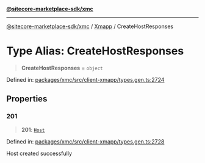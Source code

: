 [**@sitecore-marketplace-sdk/xmc**](../../../../README.md)

***

[@sitecore-marketplace-sdk/xmc](../../../../README.md) / [Xmapp](../README.md) / CreateHostResponses

# Type Alias: CreateHostResponses

> **CreateHostResponses** = `object`

Defined in: [packages/xmc/src/client-xmapp/types.gen.ts:2724](https://github.com/Sitecore/marketplace-sdk/blob/047115917e8843232ba2a4ba284b67585698b1c5/packages/xmc/src/client-xmapp/types.gen.ts#L2724)

## Properties

### 201

> **201**: [`Host`](Host.md)

Defined in: [packages/xmc/src/client-xmapp/types.gen.ts:2728](https://github.com/Sitecore/marketplace-sdk/blob/047115917e8843232ba2a4ba284b67585698b1c5/packages/xmc/src/client-xmapp/types.gen.ts#L2728)

Host created successfully
